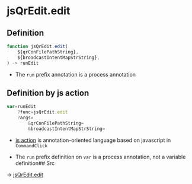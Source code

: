 # jsQrEdit.edit

## Definition

```js.js
function jsQrEdit.edit(
	${qrConFilePathString},
	${broadcastIntentMapStrString},
) -> runEdit
```

- The `run` prefix annotation is a process annotation
## Definition by js action

```js.js
var=runEdit
	?func=jsQrEdit.edit
	?args=
		&qrConFilePathString=
		&broadcastIntentMapStrString=
```

- [js action](#) is annotation-oriented language based on javascript in `CommandClick`

- The `run` prefix definition on `var` is a process annotation, not a variable definition## Src

-> [jsQrEdit.edit](https://github.com/puutaro/CommandClick/blob/master/app/src/main/java/com/puutaro/commandclick/fragment_lib/terminal_fragment/js_interface/qr/JsQrEdit.kt#L55)


